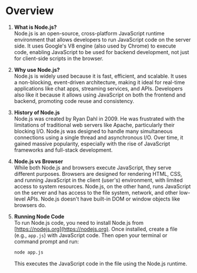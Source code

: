 # Overview

1. **What is Node.js?**  
   Node.js is an open-source, cross-platform JavaScript runtime environment that allows developers to run JavaScript code on the server side. It uses Google's V8 engine (also used by Chrome) to execute code, enabling JavaScript to be used for backend development, not just for client-side scripts in the browser.

2. **Why use Node.js?**  
   Node.js is widely used because it is fast, efficient, and scalable. It uses a non-blocking, event-driven architecture, making it ideal for real-time applications like chat apps, streaming services, and APIs. Developers also like it because it allows using JavaScript on both the frontend and backend, promoting code reuse and consistency.

3. **History of Node.js**  
   Node.js was created by Ryan Dahl in 2009. He was frustrated with the limitations of traditional web servers like Apache, particularly their blocking I/O. Node.js was designed to handle many simultaneous connections using a single thread and asynchronous I/O. Over time, it gained massive popularity, especially with the rise of JavaScript frameworks and full-stack development.

4. **Node.js vs Browser**  
   While both Node.js and browsers execute JavaScript, they serve different purposes. Browsers are designed for rendering HTML, CSS, and running JavaScript in the client (user's) environment, with limited access to system resources. Node.js, on the other hand, runs JavaScript on the server and has access to the file system, network, and other low-level APIs. Node.js doesn't have built-in DOM or window objects like browsers do.

5. **Running Node Code**  
   To run Node.js code, you need to install Node.js from [https://nodejs.org](https://nodejs.org). Once installed, create a file (e.g., `app.js`) with JavaScript code. Then open your terminal or command prompt and run:

   ```bash
   node app.js
   ```

   This executes the JavaScript code in the file using the Node.js runtime.
